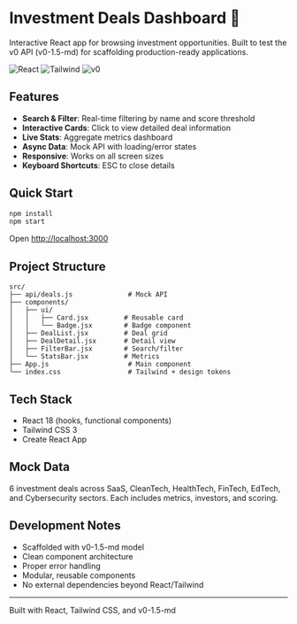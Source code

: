 # Investment Deals Dashboard 💼

Interactive React app for browsing investment opportunities. Built to test the v0 API (v0-1.5-md) for scaffolding production-ready applications.

![React](https://img.shields.io/badge/React-18.x-blue) ![Tailwind](https://img.shields.io/badge/Tailwind-3.x-38bdf8) ![v0](https://img.shields.io/badge/Scaffolded-v0--1.5--md-9333ff)

## Features

- **Search & Filter**: Real-time filtering by name and score threshold
- **Interactive Cards**: Click to view detailed deal information
- **Live Stats**: Aggregate metrics dashboard
- **Async Data**: Mock API with loading/error states
- **Responsive**: Works on all screen sizes
- **Keyboard Shortcuts**: ESC to close details

## Quick Start

```bash
npm install
npm start
```

Open [http://localhost:3000](http://localhost:3000)

## Project Structure

```
src/
├── api/deals.js              # Mock API
├── components/
│   ├── ui/
│   │   ├── Card.jsx         # Reusable card
│   │   └── Badge.jsx        # Badge component
│   ├── DealList.jsx         # Deal grid
│   ├── DealDetail.jsx       # Detail view
│   ├── FilterBar.jsx        # Search/filter
│   └── StatsBar.jsx         # Metrics
├── App.js                    # Main component
└── index.css                 # Tailwind + design tokens
```

## Tech Stack

- React 18 (hooks, functional components)
- Tailwind CSS 3
- Create React App

## Mock Data

6 investment deals across SaaS, CleanTech, HealthTech, FinTech, EdTech, and Cybersecurity sectors. Each includes metrics, investors, and scoring.

## Development Notes

- Scaffolded with v0-1.5-md model
- Clean component architecture
- Proper error handling
- Modular, reusable components
- No external dependencies beyond React/Tailwind

---

Built with React, Tailwind CSS, and v0-1.5-md
